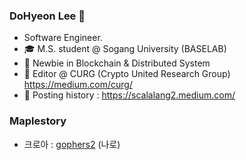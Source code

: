 ### DoHyeon Lee 👋
- Software Engineer.
- 🎓 M.S. student @ Sogang University (BASELAB)
- 🌱 Newbie in Blockchain & Distributed System
- 📓 Editor @ CURG (Crypto United Research Group) https://medium.com/curg/
- 📓 Posting history : https://scalalang2.medium.com/

### Maplestory
- 크로아 : [gophers2](https://maple.gg/u/gophers2) (나로)
